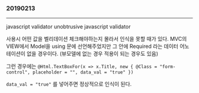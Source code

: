 ### 20190213
---
javascript validator unobtrusive
javascript validator

사용시 어떤 값을 벨리데이션 체크해야하는지 몰라서 인식을 못할 때가 있다.
MVC의 VIEW에서 Model을 using 문에 선언해주었지만 그 안에 Required 라는 데이터 어노테이션이 없을 경우이다.
(뷰모델에 없는 경우 적용이 되는 경우도 있음)

그런 경우에는 ```@Html.TextBoxFor(x => x.Title, new { @Class = "form-control", placeholder = "", data_val = "true" })```

```data_val = "true"``` 를 넣어주면 정상적으로 인식이 된다.